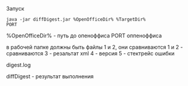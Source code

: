Запуск <br/>

<code>java -jar diffDigest.jar %OpenOfficeDir% %TargetDir% PORT</code>

%OpenOfficeDir% - путь до опеноффиса
PORT оппеноффиса

в рабочей папке должны быть файлы 1 и 2, они сравниваются
1 и 2 - сравниваются
3 - резальтат xml 
4 - версия 
5 - стектрейс ошибки

digest.log

diffDigest - результат выполнения
